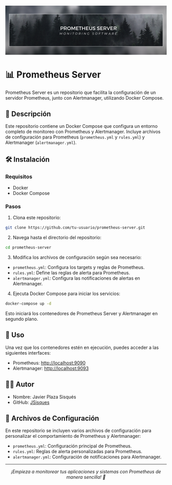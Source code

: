 ![Banner](./img/prometheus-server.png)

# 📊 Prometheus Server

Prometheus Server es un repositorio que facilita la configuración de un servidor Prometheus, junto con Alertmanager, utilizando Docker Compose.

## 📝 Descripción

Este repositorio contiene un Docker Compose que configura un entorno completo de monitoreo con Prometheus y Alertmanager. Incluye archivos de configuración para Prometheus (`prometheus.yml` y `rules.yml`) y Alertmanager (`alertmanager.yml`).

## 🛠️ Instalación

### Requisitos

- Docker
- Docker Compose

### Pasos

1. Clona este repositorio:

```bash
git clone https://github.com/tu-usuario/prometheus-server.git
```

2. Navega hasta el directorio del repositorio:

```bash
cd prometheus-server
```

3. Modifica los archivos de configuración según sea necesario:

- `prometheus.yml`: Configura los targets y reglas de Prometheus.
- `rules.yml`: Define las reglas de alerta para Prometheus.
- `alertmanager.yml`: Configura las notificaciones de alertas en Alertmanager.

4. Ejecuta Docker Compose para iniciar los servicios:

```bash
docker-compose up -d
```

Esto iniciará los contenedores de Prometheus Server y Alertmanager en segundo plano.

## 🚀 Uso

Una vez que los contenedores estén en ejecución, puedes acceder a las siguientes interfaces:

- Prometheus: [http://localhost:9090](http://localhost:9090)
- Alertmanager: [http://localhost:9093](http://localhost:9093)

## 👨‍💻 Autor

- Nombre: Javier Plaza Sisqués
- GitHub: [JSisques](https://github.com/JSisques)

## 📄 Archivos de Configuración

En este repositorio se incluyen varios archivos de configuración para personalizar el comportamiento de Prometheus y Alertmanager:

- `prometheus.yml`: Configuración principal de Prometheus.
- `rules.yml`: Reglas de alerta personalizadas para Prometheus.
- `alertmanager.yml`: Configuración de notificaciones para Alertmanager.

---

<p align="center">
  <cite>¡Empieza a monitorear tus aplicaciones y sistemas con Prometheus de manera sencilla! 🎉</cite>
</p>
